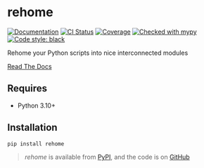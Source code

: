# rehome

[![Documentation](https://readthedocs.org/projects/rehome/badge/?version=latest)](https://rehome.readthedocs.io/en/latest/)
[![CI Status](https://github.com/lmmx/rehome/actions/workflows/master.yml/badge.svg)](https://github.com/lmmx/rehome/actions/workflows/master.yml)
[![Coverage](https://codecov.io/gh/lmmx/rehome/branch/master/graph/badge.svg)](https://codecov.io/github/lmmx/rehome)
[![Checked with mypy](http://www.mypy-lang.org/static/mypy_badge.svg)](http://mypy-lang.org)
[![Code style: black](https://img.shields.io/badge/code%20style-black-000000.svg)](https://github.com/psf/black)

Rehome your Python scripts into nice interconnected modules

[Read The Docs](https://rehome.readthedocs.io/en/latest/)

## Requires

- Python 3.10+

## Installation

```sh
pip install rehome
```

> _rehome_ is available from [PyPI](https://pypi.org/project/rehome), and
> the code is on [GitHub](https://github.com/lmmx/rehome)

